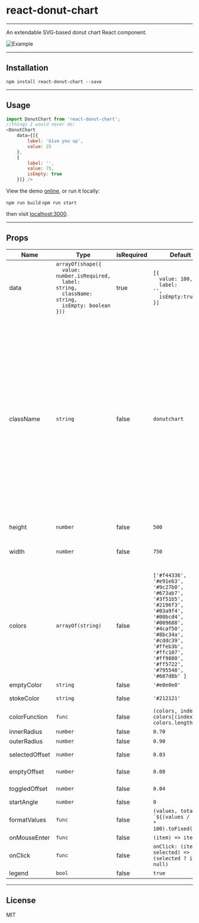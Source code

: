 # react-donut-chart

---

An extendable SVG-based donut chart React component.

![Example](https://github.com/vonbearshark/react-donut-chart/raw/master/example.gif)

---

## Installation

`npm install react-donut-chart --save`

---

## Usage

```js
import DonutChart from 'react-donut-chart';
//things I would never do:
<DonutChart
    data={[{
        label: 'Give you up',
        value: 25
    },
    {
        label: '',
        value: 75,
        isEmpty: true
    }]} />
```

View the demo [online](http://vonbearshark.github.io/react-donut-chart), or run it locally:

`npm run build`
`npm run start`

then visit [localhost:3000](http://localhost:3000).

---

## Props

Name | Type | isRequired | Default | Description
--- | --- | --- | --- | ---
data | <code>arrayOf(shape({<br>&nbsp;&nbsp;value: number.isRequired,<br>&nbsp;&nbsp;label: string,<br>&nbsp;&nbsp;className: string,<br>&nbsp;&nbsp;isEmpty: boolean<br>}))</code> | true | <code>[{<br>&nbsp;&nbsp;value: 100,<br>&nbsp;&nbsp;label: '',<br>&nbsp;&nbsp;isEmpty:true<br>}]</code> | The chart data
className | `string` | false | `donutchart` | This is the `className` given to the top-level `svg` element. All subclasses are prefixed from this name: <ul><li><code>${className}-arcs</code> accesses the entire graph area</li><ul><li><code>${className}-arcs-paths</code> accesses the individual arc paths</li></ul><li><code>${className}-innertext</code> accesses all of the text within the inner donut area</li><ul><li><code>${className}-innertext-label</code> accesses the label within this area</li><li><code>${className}-innertext-value</code> accesses the value within this area</li></ul><li><code>${className}-legend</code> accesses the legend component</li><ul><li><code>${className}-legend-rect</code> accesses the legend rectangle items</li><li><code>${className}-legend-label</code> accesses the labels of the legend items</li></ul></ul> In addition the `selected` class is given to selected items, the `toggled` class to all toggled items, and the `isEmpty` class to all `isEmpty` items. All style (and animations) can be manipulated from the CSS
height | `number` | false | `500` | Height of the entire component
width | `number` | false | `750` | Width of the entire component. If no legend is specified, then the chart takes up the entire width. If a legend is toggled, then the chart takes up 2/3 of the width, and the legend takes up 1/3
colors | `arrayOf(string)` | false | `['#f44336', '#e91e63', '#9c27b0', '#673ab7', '#3f51b5', '#2196f3', '#03a9f4', '#00bcd4', '#009688', '#4caf50', '#8bc34a', '#cddc39', '#ffeb3b', '#ffc107', '#ff9800', '#ff5722', '#795548', '#607d8b' ]` | An array of colors (could be hex strings or named colors) for the data items. Defaults to an array of Google colors
emptyColor | `string` | false | `'#e0e0e0'` | A color for empty data items, defaults to gray
stokeColor | `string` | false | `'#212121'` | A color for the stroke around the items in the graph and legend, defaults to black
colorFunction | `func` | false | `(colors, index) => colors[(index % colors.length)]` | The default cycles through the array of colors and loops for excess
innerRadius | `number` | false | `0.70` | The inner donut radius
outerRadius | `number` | false | `0.90` | The outer donut radius
selectedOffset | `number` | false | `0.03` | The `outerRadius` offset when an item is selected
emptyOffset | `number` | false | `0.08` | The `innerRadius` and `outerRadius` offset on `isEmpty` items
toggledOffset | `number` | false | `0.04` | The `innerRadius` and `outerRadius` offset on toggle-clicked items
startAngle | `number` | false | `0` | The drawing start angle
formatValues | `func` | false | ```(values, total) => `${(values / total * 100).toFixed(2)}%` ``` | Custom format for values displayed in the donut chart's inner text area. By default formats as percentages rounded to two decimal places.
onMouseEnter | `func` | false | `(item) => item` | Callback that fires when an item is hovered
onClick | `func` | false | `onClick: (item, selected) => (selected ? item : null)` | Callback that fires when an item is toggle-clicked
legend | `bool` | false | `true` | Determines whether or not to create a legend

---

## License

MIT
